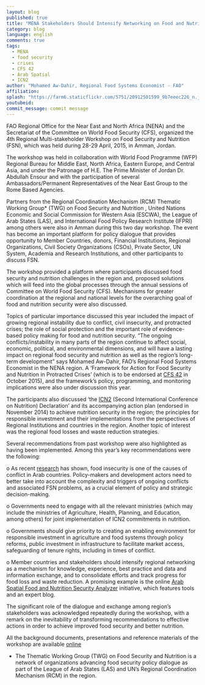 ```yaml
---
layout: blog
published: true
title: "MENA Stakeholders Should Intensify Networking on Food and Nutrition Security - Especially in Times of Crises"
category: blog
language: english
comments: true
tags: 
  - MENA
  - food security
  - crises
  - CFS 42
  - Arab Spatial
  - ICN2
author: "Mohamed Aw-Dahir, Regional Food Systems Economist - FAO"
affiliation: 
splash: "https://farm6.staticflickr.com/5751/20912501599_9b7eeec226_n.jpg"
youtubeid: 
commit_message: commit message
---
```

FAO Regional Office for the Near East and North Africa (NENA) and the Secretariat of the Committee on World Food Security (CFS), organized the 4th Regional Multi-stakeholder Workshop on Food Security and Nutrition (FSN), which was held during 28-29 April, 2015, in Amman, Jordan. 
<!-- more -->

The workshop was held in collaboration with World Food Programme (WFP) Regional Bureau for Middle East, North Africa, Eastern Europe, and Central Asia, and under the Patronage of H.E. The Prime Minister of Jordan Dr. Abdullah Ensour and with the participation of several Ambassadors/Permanent Representatives of the Near East Group to the Rome Based Agencies.

Partners from the Regional Coordination Mechanism (RCM) Thematic Working Group* (TWG) on Food Security and Nutrition , United Nations Economic and Social Commission for Western Asia (ESCWA), the League of Arab States (LAS), and International Food Policy Research Institute (IFPRI) among others were also in Amman during this two day workshop. The event has become an important platform for policy dialogue that provides opportunity to Member Countries, donors, Financial Institutions, Regional Organizations, Civil Society Organizations (CSOs), Private Sector, UN System, Academia and Research Institutions, and other participants to discuss FSN.

The workshop provided a platform where participants discussed food security and nutrition challenges in the region and, proposed solutions which will feed into the global processes through the annual sessions of Committee on World Food Security (CFS). Mechanisms for greater coordination at the regional and national levels for the overarching goal of food and nutrition security were also discussed.

Topics of particular importance discussed this year included the impact of growing regional instability due to conflict, civil insecurity, and protracted crises; the role of social protection and the important role of evidence-based policy making for food and nutrition security. “The ongoing conflicts/instability in many parts of the region continue to affect social, economic, political, and environmental dimensions, and will have a lasting impact on regional food security and nutrition as well as the region’s long-term development” says Mohamed Aw-Dahir, FAO’s Regional Food Systems Economist in the NENA region. A ‘Framework for Action for Food Security and Nutrition in Protracted Crises’ (which is to be endorsed at [CFS 42](http://www.fao.org/cfs/cfs-home/cfs42/en/) in October 2015), and the framework’s policy, programming, and monitoring implications were also under discussion this year.

The participants also discussed ‘the [ICN2](http://www.fao.org/about/meetings/icn2/en/) (Second International Conference on Nutrition) Declaration’ and its accompanying action plan (endorsed in November 2014) to achieve nutrition security in the region; the principles for responsible investment and their implementations from the perspectives of Regional Institutions and countries in the region. Another topic of interest was the regional food losses and waste reduction strategies.

Several recommendations from past workshop were also highlighted as having been implemented. Among this year’s key recommendations were the following:

o	As recent [research](http://www.arabspatial.org/blog/blog/2014/12/19/your-filename/) has shown, food insecurity is one of the causes of conflict in Arab countries. Policy-makers and development actors need to better take into account the complexity and triggers of ongoing conflicts and associated FSN problems, as a crucial element of policy and strategic decision-making. 

o	Governments need to engage with all the relevant ministries (which may include the ministries of Agriculture, Health, Planning, and Education, among others) for joint implementation of ICN2 commitments in nutrition.

o	Governments should give priority to creating an enabling environment for responsible investment in agriculture and food systems through policy reforms, public investment in infrastructure to facilitate market access, safeguarding of tenure rights, including in times of conflict.

o	Member countries and stakeholders should intensify regional networking as a mechanism for knowledge, experience, best practice and data and information exchange, and to consolidate efforts and track progress for food loss and waste reduction. A promising example is the online [Arab Spatial Food and Nutrition Security Analyzer](http://www.arabspatial.org/) initiative, which features tools and an expert blog.

The significant role of the dialogue and exchange among region’s stakeholders was acknowledged repeatedly during the workshop, with a remark on the inevitability of transforming recommendations to effective actions in order to achieve improved food security and better nutrition.


All the background documents, presentations and reference materials of the workshop are available [online](http://www.fao.org/cfs/cfs-home/cfsevents/cfsne2015/en/) 



* The Thematic Working Group (TWG) on Food Security and Nutrition is a network of organizations advancing food security policy dialogue as part of the League of Arab States (LAS) and UN’s Regional Coordination Mechanism (RCM) in the region.